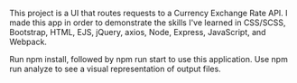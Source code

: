 This project is a UI that routes requests to a Currency Exchange Rate API. I made this app in order to demonstrate the skills I've learned in CSS/SCSS, Bootstrap, HTML, EJS, jQuery, axios, Node, Express, JavaScript, and Webpack.

Run npm install, followed by npm run start to use this application. Use npm run analyze to see a visual
representation of output files.